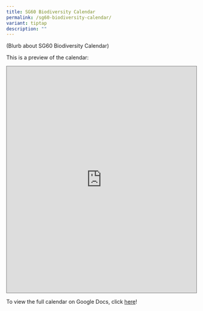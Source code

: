 ```yaml
---
title: SG60 Biodiversity Calendar
permalink: /sg60-biodiversity-calendar/
variant: tiptap
description: ""
---
```

<p>(Blurb about SG60 Biodiversity Calendar)</p>
<p>This is a preview of the calendar:</p>
<div class="iframe-wrapper">
<iframe style="border:solid 1px #777" height="600" width="100%" allowfullscreen="true" frameborder="0" src="https://docs.google.com/document/d/e/2PACX-1vQ5UqEaEDbrQ7yPASWT0ylPq5k6cqvofk6ZmZB2L7Pn2m8EmT_0WP4bz8BhdmaNUwRBM-CD9Adh8vb6/pub?embedded=true"></iframe>
</div>
<p>To view the full calendar on Google Docs, click <a href="https://docs.google.com/document/d/1RA9gpTa32gUTtjz79tKkGRBdXVUgcFLJWRID7bGvXAk/edit?usp=sharing" rel="noopener nofollow" target="_blank">here</a>!</p>